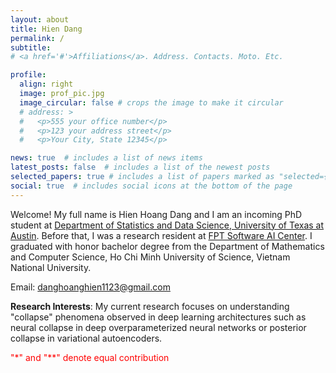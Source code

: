 ```yaml
---
layout: about
title: Hien Dang
permalink: /
subtitle: 
# <a href='#'>Affiliations</a>. Address. Contacts. Moto. Etc.

profile:
  align: right
  image: prof_pic.jpg
  image_circular: false # crops the image to make it circular
  # address: >
  #   <p>555 your office number</p>
  #   <p>123 your address street</p>
  #   <p>Your City, State 12345</p>

news: true  # includes a list of news items
latest_posts: false  # includes a list of the newest posts
selected_papers: true # includes a list of papers marked as "selected={true}"
social: true  # includes social icons at the bottom of the page
---
```


Welcome! My full name is Hien Hoang Dang and I am an incoming PhD student at [Department of Statistics and Data Science, University of Texas at Austin](https://stat.utexas.edu/). Before that, I was a research resident at [FPT Software AI Center](https://fpt-aicenter.com/). I graduated with honor bachelor degree from the Department of Mathematics and Computer Science, Ho Chi Minh University of Science, Vietnam National University. 

Email: danghoanghien1123@gmail.com

**Research Interests**: My current research focuses on understanding "collapse" phenomena observed in deep learning architectures such as neural collapse in deep overparameterized neural networks or posterior collapse in variational autoencoders.  

<span style="color:red">"*" and "**" denote equal contribution </span>

<!-- Write your biography here. Tell the world about yourself. Link to your favorite [subreddit](http://reddit.com). You can put a picture in, too. The code is already in, just name your picture `prof_pic.jpg` and put it in the `img/` folder.

Put your address / P.O. box / other info right below your picture. You can also disable any of these elements by editing `profile` property of the YAML header of your `_pages/about.md`. Edit `_bibliography/papers.bib` and Jekyll will render your [publications page](/al-folio/publications/) automatically.

Link to your social media connections, too. This theme is set up to use [Font Awesome icons](http://fortawesome.github.io/Font-Awesome/) and [Academicons](https://jpswalsh.github.io/academicons/), like the ones below. Add your Facebook, Twitter, LinkedIn, Google Scholar, or just disable all of them. -->

